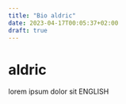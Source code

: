 ```yaml
---
title: "Bio aldric"
date: 2023-04-17T00:05:37+02:00
draft: true
---
```

# aldric
lorem ipsum dolor sit ENGLISH

